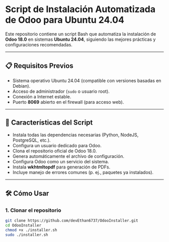 # Script de Instalación Automatizada de Odoo para Ubuntu 24.04

Este repositorio contiene un script Bash que automatiza la instalación de **Odoo 18.0** en sistemas **Ubuntu 24.04**, siguiendo las mejores prácticas y configuraciones recomendadas.

---

## 📋 Requisitos Previos
- Sistema operativo Ubuntu 24.04 (compatible con versiones basadas en Debian).
- Acceso de administrador (`sudo` o usuario root).
- Conexión a Internet estable.
- Puerto **8069** abierto en el firewall (para acceso web).

---

## 🚀 Características del Script
- Instala todas las dependencias necesarias (Python, NodeJS, PostgreSQL, etc.).
- Configura un usuario dedicado para Odoo.
- Clona el repositorio oficial de Odoo 18.0.
- Genera automáticamente el archivo de configuración.
- Configura Odoo como un servicio del sistema.
- Instala **wkhtmltopdf** para generación de PDFs.
- Incluye manejo de errores comunes (p. ej., paquetes ya instalados).

---

## 🛠️ Cómo Usar

### 1. Clonar el repositorio
```bash
git clone https://github.com/devEthan6737/OdooInstaller.git
cd OdooInstaller
chmod +x ./installer.sh
sudo ./installer.sh
